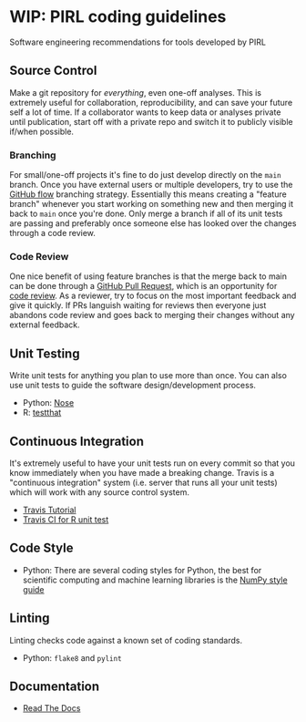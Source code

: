 # WIP: PIRL coding guidelines
Software engineering recommendations for tools developed by PIRL


## Source Control

Make a git repository for *everything*, even one-off analyses. This is extremely useful for collaboration, reproducibility, and can save your future self a lot of time. If a collaborator wants to keep data or analyses private until publication, start off with a private repo and switch it to publicly visible if/when possible. 

### Branching

For small/one-off projects it's fine to do just develop directly on the `main` branch. Once you have external users or multiple developers, try to use the [GitHub flow](https://gitversion.net/docs/learn/branching-strategies/githubflow/) branching strategy. Essentially this means creating a "feature branch" whenever you start working on something new and then merging it back to `main` once you're done. Only merge a branch if all of its unit tests are passing and preferably once someone else has looked over the changes through a code review. 

### Code Review

One nice benefit of using feature branches is that the merge back to main can be done through a [GitHub Pull Request](https://gist.github.com/vlandham/3b2b79c40bc7353ae95a), which is an opportunity for [code review](https://github.com/features/code-review). As a reviewer, try to focus on the most important feedback and give it quickly. If PRs languish waiting for reviews then everyone just abandons code review and goes back to merging their changes without any external feedback. 


## Unit Testing

Write unit tests for anything you plan to use more than once. You can also use unit tests to guide the software design/development process. 

* Python: [Nose](https://nose.readthedocs.io/en/latest/testing.html)
* R: [testthat](https://testthat.r-lib.org/)

## Continuous Integration

It's extremely useful to have your unit tests run on every commit so that you know immediately when you have made a breaking change. Travis is a "continuous integration" system (i.e. server that runs all your unit tests) which will work with any source control system. 

* [Travis Tutorial](https://docs.travis-ci.com/user/tutorial/)
* [Travis CI for R unit test](https://jef.works/blog/2019/02/17/automate-testing-of-your-R-package/)


## Code Style
* Python: There are several coding styles for Python, the best for scientific computing and machine learning libraries is the [NumPy style guide](https://numpydoc.readthedocs.io/en/latest/format.html) 

## Linting
Linting checks code against a known set of coding standards.
* Python: `flake8` and `pylint`

## Documentation 
* [Read The Docs](https://readthedocs.org/)


